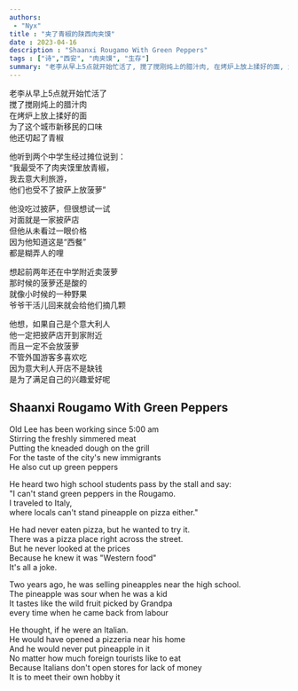 ```yaml
---
authors:
 - "Nyx"
title : "夹了青椒的陕西肉夹馍"
date : 2023-04-16
description : "Shaanxi Rougamo With Green Peppers"
tags : ["诗","西安", "肉夹馍", "生存"]
summary: "老李从早上5点就开始忙活了, 搅了搅刚炖上的腊汁肉, 在烤炉上放上揉好的面, 为了这个城市新移民的口味, 他还切起了青椒。"
---
```


<!-- ## 夹了青椒的肉夹馍 -->
老李从早上5点就开始忙活了\
搅了搅刚炖上的腊汁肉\
在烤炉上放上揉好的面\
为了这个城市新移民的口味\
他还切起了青椒

他听到两个中学生经过摊位说到：\
“我最受不了肉夹馍里放青椒，\
我去意大利旅游，\
他们也受不了披萨上放菠萝”

他没吃过披萨，但很想试一试\
对面就是一家披萨店\
但他从未看过一眼价格\
因为他知道这是“西餐”\
都是糊弄人的哩

想起前两年还在中学附近卖菠萝\
那时候的菠萝还是酸的\
就像小时候的一种野果\
爷爷干活儿回来就会给他们摘几颗

他想，如果自己是个意大利人\
他一定把披萨店开到家附近\
而且一定不会放菠萝\
不管外国游客多喜欢吃\
因为意大利人开店不是缺钱\
是为了满足自己的兴趣爱好呢

## Shaanxi Rougamo With Green Peppers
Old Lee has been working since 5:00 am\
Stirring the freshly simmered meat\
Putting the kneaded dough on the grill\
For the taste of the city's new immigrants\
He also cut up green peppers

He heard two high school students pass by the stall and say:\
"I can't stand green peppers in the Rougamo.\
I traveled to Italy,\
where locals can't stand pineapple on pizza either."

He had never eaten pizza, but he wanted to try it.\
There was a pizza place right across the street.\
But he never looked at the prices\
Because he knew it was "Western food"\
It's all a joke.

Two years ago, he was selling pineapples near the high school.\
The pineapple was sour when he was a kid\
It tastes like the wild fruit picked by Grandpa\
every time when he came back from labour 

He thought, if he were an Italian.\
He would have opened a pizzeria near his home\
And he would never put pineapple in it\
No matter how much foreign tourists like to eat\
Because Italians don't open stores for lack of money\
It is to meet their own hobby it
